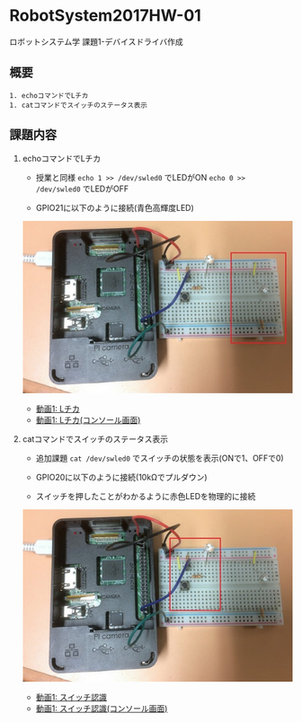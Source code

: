 # RobotSystem2017HW-01
ロボットシステム学 課題1-デバイスドライバ作成
## 概要
    1. echoコマンドでLチカ
    1. catコマンドでスイッチのステータス表示


## 課題内容
1. echoコマンドでLチカ
    * 授業と同様
        `echo 1 >> /dev/swled0` でLEDがON
        `echo 0 >> /dev/swled0` でLEDがOFF

    * GPIO21に以下のように接続(青色高輝度LED)

    ![Lチカ](./images/fig1.jpg)

    * [動画1: Lチカ](https://www.youtube.com/)
    * [動画1: Lチカ(コンソール画面)](https://www.youtube.com/)


1. catコマンドでスイッチのステータス表示
    * 追加課題
        `cat /dev/swled0` でスイッチの状態を表示(ONで1、OFFで0)

    * GPIO20に以下のように接続(10kΩでプルダウン)
    * スイッチを押したことがわかるように赤色LEDを物理的に接続

    ![スイッチ](./images/fig2.jpg)

    * [動画1: スイッチ認識](https://www.youtube.com/)
    * [動画1: スイッチ認識(コンソール画面)](https://www.youtube.com/)
